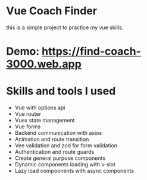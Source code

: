 # Vue Coach Finder

this is a simple project to practice my vue skills.

# Demo: https://find-coach-3000.web.app

# Skills and tools I used

- Vue with options api
- Vue router
- Vuex state management
- Vue forms
- Backend communication with axios
- Animation and route transition
- Vee validation and zod for form validation
- Authentication and route guards
- Create general purpose components
- Dynamic components loading with v-slot
- Lazy load compoonents with async components
